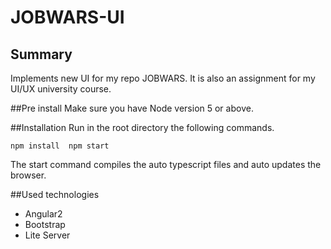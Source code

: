 # JOBWARS-UI

## Summary
  Implements new UI for my repo JOBWARS. 
  It is also an assignment for my UI/UX university course.

##Pre install
  Make sure you have Node version 5 or above.

##Installation
Run in the root directory the following commands.
  
`
  npm install 
  npm start
`

  The start command compiles the auto typescript files and auto updates the 
browser.

##Used technologies 
* Angular2
* Bootstrap
* Lite Server

